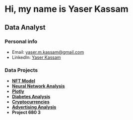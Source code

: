 # Hi, my name is Yaser Kassam
## Data Analyst 
### Personal info
- Email: yaser.m.kassam@gmail.com
- LinkedIn: [Yaser Kassam](https://www.linkedin.com/in/yaser-kassam-b5731515b/)
### Data Projects
- [**NFT Model**](https://github.com/aortiz224/bootcamp_finalproject)
- [**Neural Network Analysis**](https://github.com/yaserkassam/Neural_Network_Charity_Analysis)
- [**Plotly**](https://github.com/yaserkassam/plotly_deployment)
- [**Diabetes Analysis**](https://github.com/yaserkassam/Diabetes_Analysis)
- [**Cryptocurrencies**](https://github.com/yaserkassam/Cryptocurrencies)
- [**Advertising Analysis**](https://github.com/yaserkassam/Advertisement_Analysis)
- **Project 680 3**
